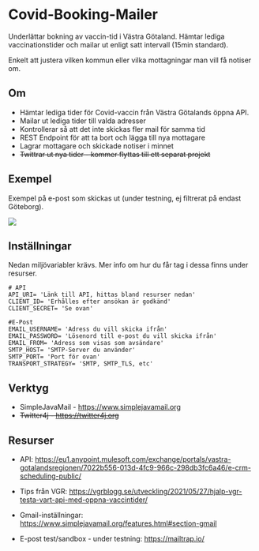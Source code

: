 # Covid-Booking-Mailer

Underlättar bokning av vaccin-tid i Västra Götaland. Hämtar lediga vaccinationstider och mailar ut enligt satt intervall (15min standard).

Enkelt att justera vilken kommun eller vilka mottagningar man vill få notiser om. 

## Om

* Hämtar lediga tider för Covid-vaccin från Västra Götalands öppna API.
* Mailar ut lediga tider till valda adresser
* Kontrollerar så att det inte skickas fler mail för samma tid
* REST Endpoint för att ta bort och lägga till nya mottagare
* Lagrar mottagare och skickade notiser i minnet
* ~~Twittrar ut nya tider - kommer flyttas till ett separat projekt~~

## Exempel

Exempel på e-post som skickas ut (under testning, ej filtrerat på endast Göteborg). 

![](https://raw.githubusercontent.com/boalbert/covid-vaccine-alert/master/exempel.png?token=AQB62ZI5GEMU7M7UGJNB53DA2MQTE)

## Inställningar

Nedan miljövariabler krävs. Mer info om hur du får tag i dessa finns under resurser.

```
# API
API_URI= 'Länk till API, hittas bland resurser nedan'
CLIENT_ID= 'Erhålles efter ansökan är godkänd'
CLIENT_SECRET= 'Se ovan'

#E-Post
EMAIL_USERNAME= 'Adress du vill skicka ifrån'
EMAIL_PASSWORD= 'Lösenord till e-post du vill skicka ifrån'
EMAIL_FROM= 'Adress som visas som avsändare'
SMTP_HOST= 'SMTP-Server du använder'
SMTP_PORT= 'Port för ovan'
TRANSPORT_STRATEGY= 'SMTP, SMTP_TLS, etc'
```

## Verktyg

* SimpleJavaMail - https://www.simplejavamail.org
* ~~Twitter4j - https://twitter4j.org~~

## Resurser

* API: https://eu1.anypoint.mulesoft.com/exchange/portals/vastra-gotalandsregionen/7022b556-013d-4fc9-966c-298db3fc6a46/e-crm-scheduling-public/

* Tips från VGR: https://vgrblogg.se/utveckling/2021/05/27/hjalp-vgr-testa-vart-api-med-oppna-vaccintider/

* Gmail-inställningar: https://www.simplejavamail.org/features.html#section-gmail

* E-post test/sandbox - under testning: https://mailtrap.io/

